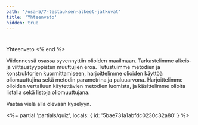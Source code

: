 ```yaml
---
path: '/osa-5/7-testauksen-alkeet-jatkuvat'
title: 'Yhteenveto'
hidden: true
---
```



#
  Yhteenveto
<% end %>

<p>
  Viidennessä osassa syvennyttiin olioiden maailmaan. Tarkastelimme alkeis- ja viittaustyyppisten muuttujien eroa. Tutustuimme metodien ja konstruktorien kuormittamiseen, harjoittelimme olioiden käyttöä oliomuuttujina sekä metodin parametrina ja paluuarvona. Harjoittelimme olioiden vertailuun käytettävien metodien luomista, ja käsittelimme olioita listalla sekä listoja oliomuuttujana.
</p>

<p>
  Vastaa vielä alla olevaan kyselyyn.
</p>

<%= partial 'partials/quiz', locals: { id: '5bae731a1abfdc0230c32a80' } %>
